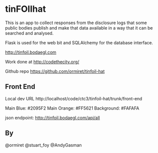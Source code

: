 # tinFOIlhat

This is an app to collect responses from the disclosure logs that some public bodies publish and make that data available in a way that it can be searched and analysed. 

Flask is used for the web bit and SQLAlchemy for the database interface. 

http://tinfoil.bodaegl.com

Work done at http://codethecity.org/

Github repo https://github.com/ormiret/tinfoil-hat

## Front End

Local dev URL http://localhost/code/ctc3/tinfoil-hat/trunk/front-end

Main Blue: #2095F2
Main Orange: #FF5621
Background: #FAFAFA 


json endpoint: http://tinfoil.bodaegl.com/api/all




## By

@ormiret
@stuart_foy
@AndyGasman











